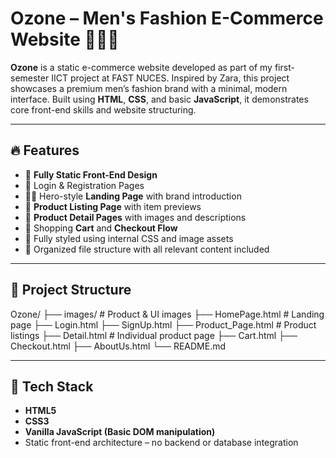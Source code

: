 # Ozone – Men's Fashion E-Commerce Website 👔🧥👟

**Ozone** is a static e-commerce website developed as part of my first-semester IICT project at FAST NUCES. Inspired by Zara, this project showcases a premium men’s fashion brand with a minimal, modern interface. Built using **HTML**, **CSS**, and basic **JavaScript**, it demonstrates core front-end skills and website structuring.

---

## 🔥 Features

- 🛒 **Fully Static Front-End Design**
- 🔐 Login & Registration Pages
- 🧍‍♂️ Hero-style **Landing Page** with brand introduction
- 👕 **Product Listing Page** with item previews
- 📄 **Product Detail Pages** with images and descriptions
- 🧾 Shopping **Cart** and **Checkout Flow**
- 🎨 Fully styled using internal CSS and image assets
- 📁 Organized file structure with all relevant content included

---

## 📁 Project Structure

Ozone/
├── images/ # Product & UI images
├── HomePage.html # Landing page
├── Login.html
├── SignUp.html
├── Product_Page.html # Product listings
├── Detail.html # Individual product page
├── Cart.html
├── Checkout.html
├── AboutUs.html 
└── README.md

---

## 🧠 Tech Stack

- **HTML5**
- **CSS3**
- **Vanilla JavaScript (Basic DOM manipulation)**
- Static front-end architecture – no backend or database integration
